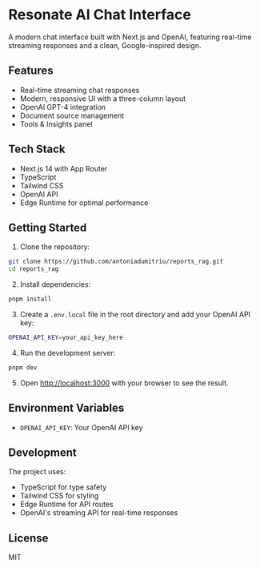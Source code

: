 # Resonate AI Chat Interface

A modern chat interface built with Next.js and OpenAI, featuring real-time streaming responses and a clean, Google-inspired design.

## Features

- Real-time streaming chat responses
- Modern, responsive UI with a three-column layout
- OpenAI GPT-4 integration
- Document source management
- Tools & Insights panel


## Tech Stack

- Next.js 14 with App Router
- TypeScript
- Tailwind CSS
- OpenAI API
- Edge Runtime for optimal performance

## Getting Started

1. Clone the repository:
```bash
git clone https://github.com/antoniadumitriu/reports_rag.git
cd reports_rag
```

2. Install dependencies:
```bash
pnpm install
```

3. Create a `.env.local` file in the root directory and add your OpenAI API key:
```bash
OPENAI_API_KEY=your_api_key_here
```

4. Run the development server:
```bash
pnpm dev
```

5. Open [http://localhost:3000](http://localhost:3000) with your browser to see the result.

## Environment Variables

- `OPENAI_API_KEY`: Your OpenAI API key

## Development

The project uses:
- TypeScript for type safety
- Tailwind CSS for styling
- Edge Runtime for API routes
- OpenAI's streaming API for real-time responses

## License

MIT
